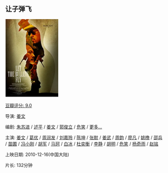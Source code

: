 ## 让子弹飞

![image-20240823235118960](yinxiang/image-20240823235118960.png)

[豆瓣评分: 9.0](https://movie.douban.com/subject/3742360/)

导演: [姜文](https://www.douban.com/personage/27227726/)

编剧: [朱苏进](https://www.douban.com/personage/27504255/) / [述平](https://www.douban.com/personage/27504256/) / [姜文](https://www.douban.com/personage/27227726/) / [郭俊立](https://www.douban.com/personage/27495331/) / [危笑](https://www.douban.com/personage/27504340/) / [更多...](javascript:;)

主演: [姜文](https://www.douban.com/personage/27227726/) / [葛优](https://www.douban.com/personage/27206595/) / [周润发](https://www.douban.com/personage/27250655/) / [刘嘉玲](https://www.douban.com/personage/27242654/) / [陈坤](https://www.douban.com/personage/27259386/) / [张默](https://www.douban.com/personage/27232187/) / [姜武](https://www.douban.com/personage/27480657/) / [周韵](https://www.douban.com/personage/27243602/) / [廖凡](https://www.douban.com/personage/27213092/) / [姚橹](https://www.douban.com/personage/27480664/) / [邵兵](https://www.douban.com/personage/27495323/) / [苗圃](https://www.douban.com/personage/27239591/) / [冯小刚](https://www.douban.com/personage/27481219/) / [胡军](https://www.douban.com/personage/27238280/) / [马珂](https://www.douban.com/personage/27504343/) / [白冰](https://www.douban.com/personage/27504293/) / [杜奕衡](https://www.douban.com/personage/27504344/) / [李静](https://www.douban.com/personage/27480671/) / [胡明](https://www.douban.com/personage/27504346/) / [危笑](https://www.douban.com/personage/27504340/) / [杨奇雨](https://www.douban.com/personage/27504347/) / [赵铭](https://www.douban.com/personage/27504009/)

上映日期: 2010-12-16(中国大陆)

片长: 132分钟